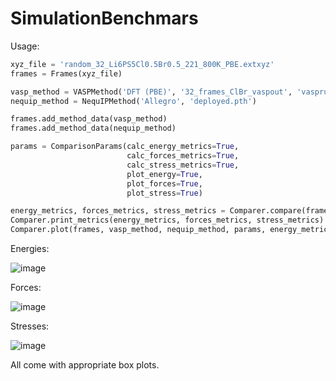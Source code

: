 # SimulationBenchmars


Usage:

```python
xyz_file = 'random_32_Li6PS5Cl0.5Br0.5_221_800K_PBE.extxyz'
frames = Frames(xyz_file)

vasp_method = VASPMethod('DFT (PBE)', '32_frames_ClBr_vaspout', 'vasprun_frame')
nequip_method = NequIPMethod('Allegro', 'deployed.pth')

frames.add_method_data(vasp_method)
frames.add_method_data(nequip_method)

params = ComparisonParams(calc_energy_metrics=True,
                          calc_forces_metrics=True,
                          calc_stress_metrics=True,
                          plot_energy=True,
                          plot_forces=True,
                          plot_stress=True)

energy_metrics, forces_metrics, stress_metrics = Comparer.compare(frames, vasp_method, nequip_method, params)
Comparer.print_metrics(energy_metrics, forces_metrics, stress_metrics)
Comparer.plot(frames, vasp_method, nequip_method, params, energy_metrics, forces_metrics, stress_metrics)
```

Energies:

![image](https://github.com/ChrisDavi3s/SimulationBenchmarks/assets/9642076/37a093cb-70b9-4fdc-9697-c567d455b952)

Forces:

![image](https://github.com/ChrisDavi3s/SimulationBenchmarks/assets/9642076/f0daa71b-5038-4b39-be8c-39aac25e1450)

Stresses:

![image](https://github.com/ChrisDavi3s/SimulationBenchmarks/assets/9642076/2086c236-6dac-4281-aae4-d2b18514b257)

All come with appropriate box plots.
